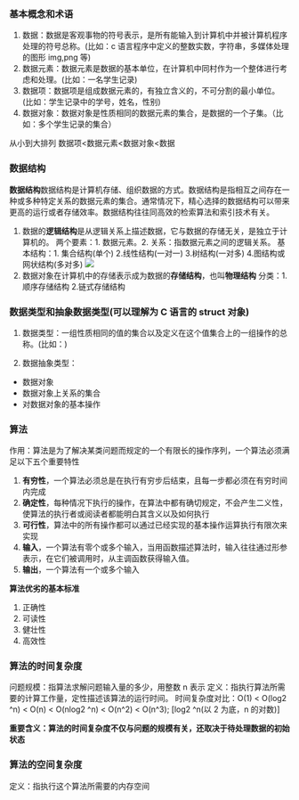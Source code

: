 ### 基本概念和术语

1. 数据：数据是客观事物的符号表示，是所有能输入到计算机中并被计算机程序处理的符号总称。(比如：c 语言程序中定义的整数实数，字符串，多媒体处理的图形 img,png 等)
2. 数据元素：数据元素是数据的基本单位，在计算机中同村作为一个整体进行考虑和处理。(比如：一名学生记录)
3. 数据项：数据项是组成数据元素的，有独立含义的，不可分割的最小单位。(比如：学生记录中的学号，姓名，性别)
4. 数据对象：数据对象是性质相同的数据元素的集合，是数据的一个子集。（比如：多个学生记录的集合）

从小到大排列
数据项<数据元素<数据对象<数据

### 数据结构

**数据结构**数据结构是计算机存储、组织数据的方式。数据结构是指相互之间存在一种或多种特定关系的数据元素的集合。通常情况下，精心选择的数据结构可以带来更高的运行或者存储效率。数据结构往往同高效的检索算法和索引技术有关。

1. 数据的**逻辑结构**是从逻辑关系上描述数据，它与数据的存储无关，是独立于计算机的。
   两个要素：1. 数据元素。2. 关系：指数据元素之间的逻辑关系。
   基本结构：1. 集合结构(单个) 2.线性结构(一对一) 3.树结构(一对多) 4.图结构或网状结构(多对多)
   ![](https://www.xiesmallxie.cn/20221108173935.png)
2. 数据对象在计算机中的存储表示成为数据的**存储结构**，也叫**物理结构**
   分类：1. 顺序存储结构 2.链式存储结构

### 数据类型和抽象数据类型(可以理解为 C 语言的 struct 对象)

1. 数据类型：一组性质相同的值的集合以及定义在这个值集合上的一组操作的总称。(比如：)

2. 数据抽象类型：

- 数据对象
- 数据对象上关系的集合
- 对数据对象的基本操作

### 算法

作用：算法是为了解决某类问题而规定的一个有限长的操作序列，一个算法必须满足以下五个重要特性

1. **有穷性**，一个算法必须总是在执行有穷步后结束，且每一步都必须在有穷时间内完成
2. **确定性**，每种情况下执行的操作，在算法中都有确切规定，不会产生二义性，使算法的执行者或阅读者都能明白其含义以及如何执行
3. **可行性**，算法中的所有操作都可以通过已经实现的基本操作运算执行有限次来实现
4. **输入**，一个算法有零个或多个输入，当用函数描述算法时，输入往往通过形参表示，在它们被调用时，从主调函数获得输入值。
5. **输出**，一个算法有一个或多个输入

**算法优劣的基本标准**

1. 正确性
2. 可读性
3. 健壮性
4. 高效性

### 算法的时间复杂度

问题规模：指算法求解问题输入量的多少，用整数 n 表示
定义：指执行算法所需要的计算工作量，定性描述该算法的运行时间。
时间复杂度对比：O(1) < O(log2 ^n) < O(n) < O(nlog2 ^n) < O(n^2) < O(n^3); [log2 ^n(以 2 为底，n 的对数)]

**重要含义：算法的时间复杂度不仅与问题的规模有关，还取决于待处理数据的初始状态**

### 算法的空间复杂度

定义：指执行这个算法所需要的内存空间
